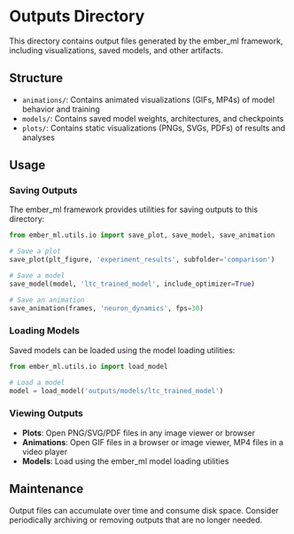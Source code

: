 # Outputs Directory

This directory contains output files generated by the ember_ml framework, including visualizations, saved models, and other artifacts.

## Structure

- `animations/`: Contains animated visualizations (GIFs, MP4s) of model behavior and training
- `models/`: Contains saved model weights, architectures, and checkpoints
- `plots/`: Contains static visualizations (PNGs, SVGs, PDFs) of results and analyses

## Usage

### Saving Outputs

The ember_ml framework provides utilities for saving outputs to this directory:

```python
from ember_ml.utils.io import save_plot, save_model, save_animation

# Save a plot
save_plot(plt_figure, 'experiment_results', subfolder='comparison')

# Save a model
save_model(model, 'ltc_trained_model', include_optimizer=True)

# Save an animation
save_animation(frames, 'neuron_dynamics', fps=30)
```

### Loading Models

Saved models can be loaded using the model loading utilities:

```python
from ember_ml.utils.io import load_model

# Load a model
model = load_model('outputs/models/ltc_trained_model')
```

### Viewing Outputs

- **Plots**: Open PNG/SVG/PDF files in any image viewer or browser
- **Animations**: Open GIF files in a browser or image viewer, MP4 files in a video player
- **Models**: Load using the ember_ml model loading utilities

## Maintenance

Output files can accumulate over time and consume disk space. Consider periodically archiving or removing outputs that are no longer needed.